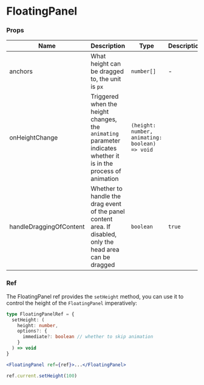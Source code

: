 # FloatingPanel

<code src="./demos/demo1.tsx"></code>

### Props

| Name                    | Description                                                                                                      | Type                                           | Description |
| ----------------------- | ---------------------------------------------------------------------------------------------------------------- | ---------------------------------------------- | ----------- |
| anchors                 | What height can be dragged to, the unit is `px`                                                                  | `number[]`                                     | -           |
| onHeightChange          | Triggered when the height changes, the `animating` parameter indicates whether it is in the process of animation | `(height: number, animating: boolean) => void` |             |
| handleDraggingOfContent | Whether to handle the drag event of the panel content area. If disabled, only the head area can be dragged       | `boolean`                                      | `true`      |

### Ref

The FloatingPanel ref provides the `setHeight` method, you can use it to control the height of the `FloatingPanel` imperatively:

```ts
type FloatingPanelRef = {
  setHeight: (
    height: number,
    options?: {
      immediate?: boolean // whether to skip animation
    }
  ) => void
}
```

```jsx
<FloatingPanel ref={ref}>...</FloatingPanel>

ref.current.setHeight(100)
```
